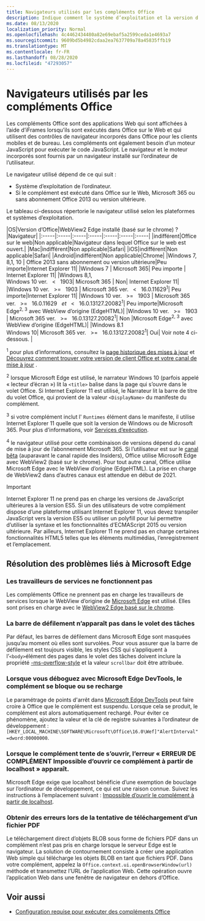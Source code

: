 ```yaml
---
title: Navigateurs utilisés par les compléments Office
description: Indique comment le système d’exploitation et la version d’Office déterminent le navigateur utilisé par les compléments Office.
ms.date: 08/13/2020
localization_priority: Normal
ms.openlocfilehash: 4c4462434480a82e69ebaf5a2599ceda1e4693a7
ms.sourcegitcommit: 9609bd5b4982cdaa2ea7637709a78a45835ffb19
ms.translationtype: MT
ms.contentlocale: fr-FR
ms.lasthandoff: 08/28/2020
ms.locfileid: "47293057"
---
```

# <a name="browsers-used-by-office-add-ins"></a>Navigateurs utilisés par les compléments Office

Les compléments Office sont des applications Web qui sont affichées à l’aide d’iFrames lorsqu’ils sont exécutés dans Office sur le Web et qui utilisent des contrôles de navigateur incorporés dans Office pour les clients mobiles et de bureau. Les compléments ont également besoin d’un moteur JavaScript pour exécuter le code JavaScript. Le navigateur et le moteur incorporés sont fournis par un navigateur installé sur l’ordinateur de l’utilisateur.

Le navigateur utilisé dépend de ce qui suit :

- Système d’exploitation de l’ordinateur.
- Si le complément est exécuté dans Office sur le Web, Microsoft 365 ou sans abonnement Office 2013 ou version ultérieure.

Le tableau ci-dessous répertorie le navigateur utilisé selon les plateformes et systèmes d’exploitation.

|OS|Version d’Office|WebView2 Edge installé (basé sur le chrome) ?|Navigateur|
|:-----|:-----|:-----|:-----|:-----|:-----|:-----|
|indifférent|Office sur le web|Non applicable|Navigateur dans lequel Office sur le web est ouvert.|
|Mac|indifférent|Non applicable|Safari|
|iOS|indifférent|Non applicable|Safari|
|Android|indifférent|Non applicable|Chrome|
|Windows 7, 8,1, 10 | Office 2013 sans abonnement ou version ultérieure|Peu importe|Internet Explorer 11|
|Windows 7 | Microsoft 365| Peu importe | Internet Explorer 11|
|Windows 8,1,<br>Windows 10 ver. &nbsp; < &nbsp; 1903| Microsoft 365 | Non| Internet Explorer 11|
|Windows 10 ver. &nbsp; >= &nbsp; 1903 | Microsoft 365 ver. &nbsp; < &nbsp; 16.0.11629<sup>1</sup>| Peu importe|Internet Explorer 11|
|Windows 10 ver. &nbsp; >= &nbsp; 1903 | Microsoft 365 ver. &nbsp; >= &nbsp; 16.0.11629 &nbsp; _et_ &nbsp; < &nbsp; 16.0.13127.20082<sup>1</sup>| Peu importe|Microsoft Edge<sup>2, 3</sup> avec WebView d’origine (EdgeHTML)|
|Windows 10 ver. &nbsp; >= &nbsp; 1903 | Microsoft 365 ver. &nbsp; >= &nbsp; 16.0.13127.20082<sup>1</sup>| Non |Microsoft Edge<sup>2, 3</sup> avec WebView d’origine (EdgeHTML)|
|Windows 8.1<br>Windows 10| Microsoft 365 ver. &nbsp; >= &nbsp; 16.0.13127.20082<sup>1</sup>| Oui|  Voir note 4 ci-dessous. |

<sup>1</sup> pour plus d’informations, consultez la [page historique des mises à jour](/officeupdates/update-history-office365-proplus-by-date) et [Découvrez comment trouver votre version de client Office et votre canal de mise à jour](https://support.office.com/article/What-version-of-Office-am-I-using-932788b8-a3ce-44bf-bb09-e334518b8b19) .

<sup>2</sup> lorsque Microsoft Edge est utilisé, le narrateur Windows 10 (parfois appelé « lecteur d’écran ») lit la `<title>` balise dans la page qui s’ouvre dans le volet Office. Si Internet Explorer 11 est utilisé, le Narrateur lit la barre de titre du volet Office, qui provient de la valeur `<DisplayName>` du manifeste du complément.

<sup>3</sup> si votre complément inclut l' `Runtimes` élément dans le manifeste, il utilise Internet Explorer 11 quelle que soit la version de Windows ou de Microsoft 365. Pour plus d’informations, voir [Services d’exécution](../reference/manifest/runtimes.md).

<sup>4</sup> le navigateur utilisé pour cette combinaison de versions dépend du canal de mise à jour de l’abonnement Microsoft 365. Si l’utilisateur est sur le [canal bêta](https://insider.office.com/join/windows) (auparavant le canal rapide des Insiders), Office utilise Microsoft Edge avec WebView2 (basé sur le chrome). Pour tout autre canal, Office utilise Microsoft Edge avec le WebView d’origine (EdgeHTML). La prise en charge de WebView2 dans d’autres canaux est attendue en début de 2021.
> [!IMPORTANT]
> Internet Explorer 11 ne prend pas en charge les versions de JavaScript ultérieures à la version ES5. Si un des utilisateurs de votre complément dispose d’une plateforme utilisant Internet Explorer 11, vous devez transpiler JavaScript vers la version ES5 ou utiliser un polyfill pour lui permettre d’utiliser la syntaxe et les fonctionnalités d’ECMAScript 2015 ou version ultérieure. Par ailleurs, Internet Explorer 11 ne prend pas en charge certaines fonctionnalités HTML5 telles que les éléments multimédias, l’enregistrement et l’emplacement.

## <a name="troubleshooting-microsoft-edge-issues"></a>Résolution des problèmes liés à Microsoft Edge

### <a name="service-workers-are-not-working"></a>Les travailleurs de services ne fonctionnent pas

Les compléments Office ne prennent pas en charge les travailleurs de services lorsque le WebView d’origine de [Microsoft Edge](/microsoft-edge/hosting/webview) est utilisé. Elles sont prises en charge avec le [WebView2 Edge basé sur le chrome](/microsoft-edge/hosting/webview2).

### <a name="scroll-bar-does-not-appear-in-task-pane"></a>La barre de défilement n’apparaît pas dans le volet des tâches

Par défaut, les barres de défilement dans Microsoft Edge sont masquées jusqu’au moment où elles sont survolées. Pour vous assurer que la barre de défilement est toujours visible, les styles CSS qui s’appliquent à l’`<body>`élément des pages dans le volet des tâches doivent inclure la propriété [-ms-overflow-style](https://developer.mozilla.org/docs/Web/CSS/-ms-overflow-style) et la valeur `scrollbar` doit être attribuée. 

### <a name="when-debugging-with-the-microsoft-edge-devtools-the-add-in-crashes-or-reloads"></a>Lorsque vous déboguez avec Microsoft Edge DevTools, le complément se bloque ou se recharge

Le paramétrage de points d'arrêt dans [Microsoft Edge DevTools](https://www.microsoft.com/p/microsoft-edge-devtools-preview/9mzbfrmz0mnj?rtc=1&activetab=pivot%3Aoverviewtab) peut faire croire à Office que le complément est suspendu. Lorsque cela se produit, le complément est alors automatiquement rechargé. Pour éviter ce phénomène, ajoutez la valeur et la clé de registre suivantes à l’ordinateur de développement : `[HKEY_LOCAL_MACHINE\SOFTWARE\Microsoft\Office\16.0\Wef]"AlertInterval"=dword:00000000`.

### <a name="when-the-add-in-tries-to-open-get-add-in-error-we-cant-open-this-add-in-from-the-localhost-error"></a>Lorsque le complément tente de s’ouvrir, l’erreur « ERREUR DE COMPLÉMENT Impossible d’ouvrir ce complément à partir de localhost » apparaît.

Microsoft Edge exige que localhost bénéficie d’une exemption de bouclage sur l’ordinateur de développement, ce qui est une raison connue. Suivez les instructions à l’emplacement suivant : [Impossible d’ouvrir le complément à partir de localhost](/office/troubleshoot/error-messages/cannot-open-add-in-from-localhost).

### <a name="get-errors-trying-to-download-a-pdf-file"></a>Obtenir des erreurs lors de la tentative de téléchargement d’un fichier PDF

Le téléchargement direct d’objets BLOB sous forme de fichiers PDF dans un complément n’est pas pris en charge lorsque le serveur Edge est le navigateur. La solution de contournement consiste à créer une application Web simple qui télécharge les objets BLOB en tant que fichiers PDF. Dans votre complément, appelez la `Office.context.ui.openBrowserWindow(url)` méthode et transmettez l’URL de l’application Web. Cette opération ouvre l’application Web dans une fenêtre de navigateur en dehors d’Office.

## <a name="see-also"></a>Voir aussi

- [Configuration requise pour exécuter des compléments Office](requirements-for-running-office-add-ins.md)
